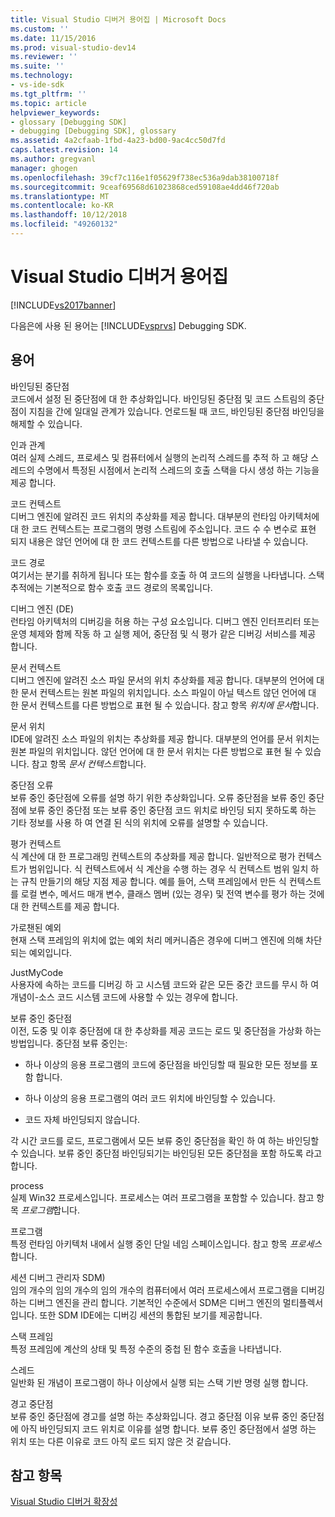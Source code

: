 ```yaml
---
title: Visual Studio 디버거 용어집 | Microsoft Docs
ms.custom: ''
ms.date: 11/15/2016
ms.prod: visual-studio-dev14
ms.reviewer: ''
ms.suite: ''
ms.technology:
- vs-ide-sdk
ms.tgt_pltfrm: ''
ms.topic: article
helpviewer_keywords:
- glossary [Debugging SDK]
- debugging [Debugging SDK], glossary
ms.assetid: 4a2cfaab-1fbd-4a23-bd00-9ac4cc50d7fd
caps.latest.revision: 14
ms.author: gregvanl
manager: ghogen
ms.openlocfilehash: 39cf7c116e1f05629f738ec536a9dab38100718f
ms.sourcegitcommit: 9ceaf69568d61023868ced59108ae4dd46f720ab
ms.translationtype: MT
ms.contentlocale: ko-KR
ms.lasthandoff: 10/12/2018
ms.locfileid: "49260132"
---
```

# <a name="visual-studio-debugger-glossary"></a>Visual Studio 디버거 용어집
[!INCLUDE[vs2017banner](../../../includes/vs2017banner.md)]

다음은에 사용 된 용어는 [!INCLUDE[vsprvs](../../../includes/vsprvs-md.md)] Debugging SDK.  
  
## <a name="terms"></a>용어  
 바인딩된 중단점  
 코드에서 설정 된 중단점에 대 한 추상화입니다. 바인딩된 중단점 및 코드 스트림의 중단점이 지침을 간에 일대일 관계가 있습니다. 언로드될 때 코드, 바인딩된 중단점 바인딩을 해제할 수 있습니다.  
  
 인과 관계  
 여러 실제 스레드, 프로세스 및 컴퓨터에서 실행의 논리적 스레드를 추적 하 고 해당 스레드의 수명에서 특정된 시점에서 논리적 스레드의 호출 스택을 다시 생성 하는 기능을 제공 합니다.  
  
 코드 컨텍스트  
 디버그 엔진에 알려진 코드 위치의 추상화를 제공 합니다. 대부분의 런타임 아키텍처에 대 한 코드 컨텍스트는 프로그램의 명령 스트림에 주소입니다. 코드 수 수 변수로 표현 되지 내용은 않던 언어에 대 한 코드 컨텍스트를 다른 방법으로 나타낼 수 있습니다.  
  
 코드 경로  
 여기서는 분기를 취하게 됩니다 또는 함수를 호출 하 여 코드의 실행을 나타냅니다. 스택 추적에는 기본적으로 함수 호출 코드 경로의 목록입니다.  
  
 디버그 엔진 (DE)  
 런타임 아키텍처의 디버깅을 허용 하는 구성 요소입니다. 디버그 엔진 인터프리터 또는 운영 체제와 함께 작동 하 고 실행 제어, 중단점 및 식 평가 같은 디버깅 서비스를 제공 합니다.  
  
 문서 컨텍스트  
 디버그 엔진에 알려진 소스 파일 문서의 위치 추상화를 제공 합니다. 대부분의 언어에 대 한 문서 컨텍스트는 원본 파일의 위치입니다. 소스 파일이 아닐 텍스트 않던 언어에 대 한 문서 컨텍스트를 다른 방법으로 표현 될 수 있습니다. 참고 항목 *위치에 문서*합니다.  
  
 문서 위치  
 IDE에 알려진 소스 파일의 위치는 추상화를 제공 합니다. 대부분의 언어를 문서 위치는 원본 파일의 위치입니다. 않던 언어에 대 한 문서 위치는 다른 방법으로 표현 될 수 있습니다. 참고 항목 *문서 컨텍스트*합니다.  
  
 중단점 오류  
 보류 중인 중단점에 오류를 설명 하기 위한 추상화입니다. 오류 중단점을 보류 중인 중단점에 보류 중인 중단점 또는 보류 중인 중단점 코드 위치로 바인딩 되지 못하도록 하는 기타 정보를 사용 하 여 연결 된 식의 위치에 오류를 설명할 수 있습니다.  
  
 평가 컨텍스트  
 식 계산에 대 한 프로그래밍 컨텍스트의 추상화를 제공 합니다. 일반적으로 평가 컨텍스트가 범위입니다. 식 컨텍스트에서 식 계산을 수행 하는 경우 식 컨텍스트 범위 일치 하는 규칙 만들기의 해당 지점 제공 합니다. 예를 들어, 스택 프레임에서 만든 식 컨텍스트를 로컬 변수, 메서드 매개 변수, 클래스 멤버 (있는 경우) 및 전역 변수를 평가 하는 것에 대 한 컨텍스트를 제공 합니다.  
  
 가로챈된 예외  
 현재 스택 프레임의 위치에 없는 예외 처리 메커니즘은 경우에 디버그 엔진에 의해 차단 되는 예외입니다.  
  
 JustMyCode  
 사용자에 속하는 코드를 디버깅 하 고 시스템 코드와 같은 모든 중간 코드를 무시 하 여 개념이-소스 코드 시스템 코드에 사용할 수 있는 경우에 합니다.  
  
 보류 중인 중단점  
 이전, 도중 및 이후 중단점에 대 한 추상화를 제공 코드는 로드 및 중단점을 가상화 하는 방법입니다. 중단점 보류 중인는:  
  
-   하나 이상의 응용 프로그램의 코드에 중단점을 바인딩할 때 필요한 모든 정보를 포함 합니다.  
  
-   하나 이상의 응용 프로그램의 여러 코드 위치에 바인딩할 수 있습니다.  
  
-   코드 자체 바인딩되지 않습니다.  
  
 각 시간 코드를 로드, 프로그램에서 모든 보류 중인 중단점을 확인 하 여 하는 바인딩할 수 있습니다. 보류 중인 중단점 바인딩되기는 바인딩된 모든 중단점을 포함 하도록 라고 합니다.  
  
 process  
 실제 Win32 프로세스입니다. 프로세스는 여러 프로그램을 포함할 수 있습니다. 참고 항목 *프로그램*합니다.  
  
 프로그램  
 특정 런타임 아키텍처 내에서 실행 중인 단일 네임 스페이스입니다. 참고 항목 *프로세스*합니다.  
  
 세션 디버그 관리자 SDM)  
 임의 개수의 임의 개수의 임의 개수의 컴퓨터에서 여러 프로세스에서 프로그램을 디버깅 하는 디버그 엔진을 관리 합니다. 기본적인 수준에서 SDM은 디버그 엔진의 멀티플렉서입니다. 또한 SDM IDE에는 디버깅 세션의 통합된 보기를 제공합니다.  
  
 스택 프레임  
 특정 프레임에 계산의 상태 및 특정 수준의 중첩 된 함수 호출을 나타냅니다.  
  
 스레드  
 일반화 된 개념이 프로그램이 하나 이상에서 실행 되는 스택 기반 명령 실행 합니다.  
  
 경고 중단점  
 보류 중인 중단점에 경고를 설명 하는 추상화입니다. 경고 중단점 이유 보류 중인 중단점에 아직 바인딩되지 코드 위치로 이유를 설명 합니다. 보류 중인 중단점에서 설명 하는 위치 또는 다른 이유로 코드 아직 로드 되지 않은 것 같습니다.  
  
## <a name="see-also"></a>참고 항목  
 [Visual Studio 디버거 확장성](../../../extensibility/debugger/visual-studio-debugger-extensibility.md)

